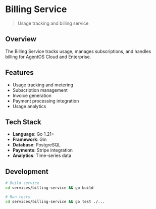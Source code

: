 # Billing Service

> Usage tracking and billing service

## Overview

The Billing Service tracks usage, manages subscriptions, and handles billing for AgentOS Cloud and Enterprise.

## Features

- Usage tracking and metering
- Subscription management
- Invoice generation
- Payment processing integration
- Usage analytics

## Tech Stack

- **Language**: Go 1.21+
- **Framework**: Gin
- **Database**: PostgreSQL
- **Payments**: Stripe integration
- **Analytics**: Time-series data

## Development

```bash
# Build service
cd services/billing-service && go build

# Run tests
cd services/billing-service && go test ./...
```